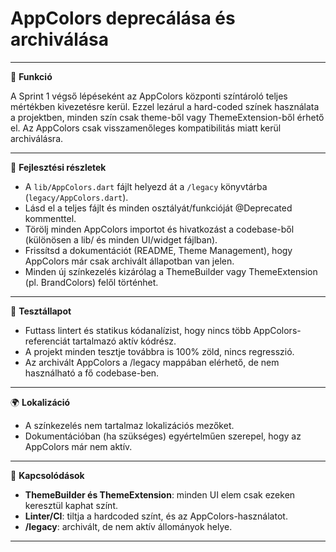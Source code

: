 # AppColors deprecálása és archiválása

---

🎯 **Funkció**

A Sprint 1 végső lépéseként az AppColors központi színtároló teljes mértékben kivezetésre kerül. Ezzel lezárul a hard-coded színek használata a projektben, minden szín csak theme-ből vagy ThemeExtension-ből érhető el. Az AppColors csak visszamenőleges kompatibilitás miatt kerül archiválásra.

---

🧠 **Fejlesztési részletek**

- A `lib/AppColors.dart` fájlt helyezd át a `/legacy` könyvtárba (`legacy/AppColors.dart`).
- Lásd el a teljes fájlt és minden osztályát/funkcióját @Deprecated kommenttel.
- Törölj minden AppColors importot és hivatkozást a codebase-ből (különösen a lib/ és minden UI/widget fájlban).
- Frissítsd a dokumentációt (README, Theme Management), hogy AppColors már csak archivált állapotban van jelen.
- Minden új színkezelés kizárólag a ThemeBuilder vagy ThemeExtension (pl. BrandColors) felől történhet.

---

🧪 **Tesztállapot**

- Futtass lintert és statikus kódanalízist, hogy nincs több AppColors-referenciát tartalmazó aktív kódrész.
- A projekt minden tesztje továbbra is 100% zöld, nincs regresszió.
- Az archivált AppColors a /legacy mappában elérhető, de nem használható a fő codebase-ben.

---

🌍 **Lokalizáció**

- A színkezelés nem tartalmaz lokalizációs mezőket.
- Dokumentációban (ha szükséges) egyértelműen szerepel, hogy az AppColors már nem aktív.

---

📎 **Kapcsolódások**

- **ThemeBuilder és ThemeExtension**: minden UI elem csak ezeken keresztül kaphat színt.
- **Linter/CI**: tiltja a hardcoded színt, és az AppColors-használatot.
- **/legacy**: archivált, de nem aktív állományok helye.

---
